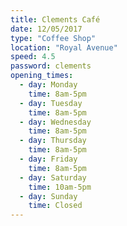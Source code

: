 ```yaml
---
title: Clements Café
date: 12/05/2017
type: "Coffee Shop"
location: "Royal Avenue"
speed: 4.5
password: clements
opening_times:
  - day: Monday
    time: 8am-5pm
  - day: Tuesday
    time: 8am-5pm
  - day: Wednesday
    time: 8am-5pm
  - day: Thursday
    time: 8am-5pm
  - day: Friday
    time: 8am-5pm
  - day: Saturday
    time: 10am-5pm
  - day: Sunday
    time: Closed
---
```

